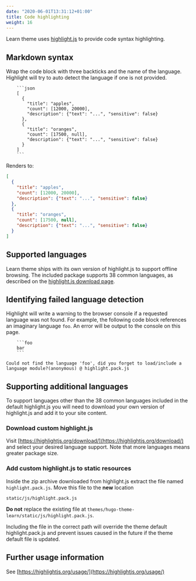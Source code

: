 ```yaml
---
date: "2020-06-01T13:31:12+01:00"
title: Code highlighting
weight: 16
---
```


Learn theme uses [highlight.js](https://highlightjs.org/) to provide code syntax highlighting.

## Markdown syntax

Wrap the code block with three backticks and the name of the language. Highlight will try to auto detect the language if one is not provided.

<!-- markdownlint-disable MD046 -->
```plaintext
    ```json
    [
      {
        "title": "apples",
        "count": [12000, 20000],
        "description": {"text": "...", "sensitive": false}
      },
      {
        "title": "oranges",
        "count": [17500, null],
        "description": {"text": "...", "sensitive": false}
      }
    ]
    ```
```
<!-- markdownlint-disable MD046 -->

Renders to:

```json
[
  {
    "title": "apples",
    "count": [12000, 20000],
    "description": {"text": "...", "sensitive": false}
  },
  {
    "title": "oranges",
    "count": [17500, null],
    "description": {"text": "...", "sensitive": false}
  }
]
```

## Supported languages

Learn theme ships with its own version of highlight.js to support offline browsing. The included package supports 38 common languages, as described on the [highlight.js download page](https://highlightjs.org/download/).

## Identifying failed language detection

Highlight will write a warning to the browser console if a requested language was not found. For example, the following code block references an imaginary language `foo`. An error will be output to the console on this page.

```plaintext
    ```foo
    bar
    ```
```

```nohighlight
Could not find the language 'foo', did you forget to load/include a language module?(anonymous) @ highlight.pack.js
```

## Supporting additional languages

To support languages other than the 38 common languages included in the default highlight.js you will need to download your own version of highlight.js and add it to your site content.

### Download custom highlight.js

Visit [https://highlightjs.org/download/](https://highlightjs.org/download/) and select your desired language support. Note that more languages means greater package size.

### Add custom highlight.js to static resources

Inside the zip archive downloaded from highlight.js extract the file named `highlight.pack.js`. Move this file to the **new** location

```nohighlight
static/js/highlight.pack.js
```

**Do not** replace the existing file at `themes/hugo-theme-learn/static/js/highlight.pack.js`.

Including the file in the correct path will override the theme default highlight.pack.js and prevent issues caused in the future if the theme default file is updated.

## Further usage information

See [https://highlightjs.org/usage/](https://highlightjs.org/usage/)